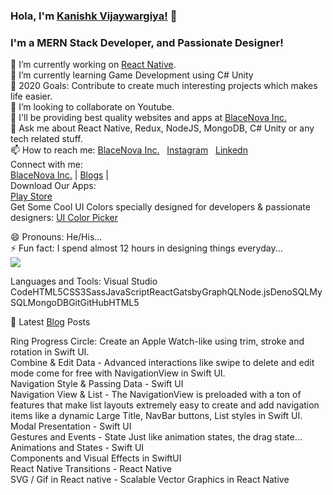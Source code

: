 ### Hola, I'm <a href="https://kanishkvijaywargiya.github.io/uicolorpicker.github.io/">Kanishk Vijaywargiya!</a> 👋
### I'm a MERN Stack Developer, and Passionate Designer!
🔭 I’m currently working on <a href="https://blacenova.wordpress.com/blog-2/">React Native</a>.<br>
🌱 I’m currently learning Game Development using C# Unity<br>
🥅 2020 Goals: Contribute to create much interesting projects which makes life easier.<br>
👯 I’m looking to collaborate on Youtube.<br>
🤔 I'll be providing best quality websites and apps at <a href="https://www.facebook.com/BlaceNovaInc/">BlaceNova Inc.</a><br>
💬 Ask me about React Native, Redux, NodeJS, MongoDB, C# Unity or any tech related stuff.<br>
📫 How to reach me: <a href="https://www.facebook.com/BlaceNovaInc/">BlaceNova Inc.</a> &nbsp; <a href="https://www.instagram.com/kanishk010199/">Instagram</a> &nbsp; <a href="https://www.instagram.com/kanishk010199/">Linkedn</a><br>
Connect with me:<br>
<a href="https://www.facebook.com/BlaceNovaInc/">BlaceNova Inc.</a> | <a href="https://blacenova.wordpress.com/">Blogs</a> |<br>
Download Our Apps:<br>
<a href="https://play.google.com/store/apps/details?id=com.androwebios.tic_tac&hl=en_IN">Play Store</a> <br>
Get Some Cool UI Colors specially designed for developers & passionate designers: 
<a href="https://kanishkvijaywargiya.github.io/uicolorpicker.github.io/">UI Color Picker</a>

😄 Pronouns: He/His...<br>
⚡ Fun fact: I spend almost 12 hours in designing things everyday...<br>
<img src="https://p73.f4.n0.cdn.getcloudapp.com/items/Blu5y50w/react%20native%20logo.png?v=6f964a6472a37e02867e1bd9bd477109"><br>


Languages and Tools:
Visual Studio CodeHTML5CSS3SassJavaScriptReactGatsbyGraphQLNode.jsDenoSQLMySQLMongoDBGitGitHubHTML5

📕 Latest <a href="https://blacenova.wordpress.com/blog-2/">Blog</a> Posts
<p>Ring Progress Circle: Create an Apple Watch-like using trim, stroke and rotation in Swift UI.<br>
Combine & Edit Data - Advanced interactions like swipe to delete and edit mode come for free with NavigationView in Swift UI.<br>
Navigation Style & Passing Data - Swift UI<br>
Navigation View & List - The NavigationView is preloaded with a ton of features that make list layouts extremely easy to create and add navigation items like a dynamic Large Title, NavBar buttons, List styles in Swift UI.<br>
Modal Presentation - Swift UI<br>
Gestures and Events - State Just like animation states, the drag state...<br>
Animations and States - Swift UI<br>
Components and Visual Effects in SwiftUI<br>
React Native Transitions - React Native<br>
SVG / Gif in React native - Scalable Vector Graphics in React Native <br>
